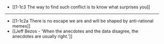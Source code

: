 - [[1-1c3 The way to find such conflict is to know what surprises you]]
---
- [[1-1c2a There is no escape we are and will be shaped by anti-rational memes]]
- [[Jeff Bezos - 'When the anecdotes and the data disagree, the anecdotes are usually right.']]
